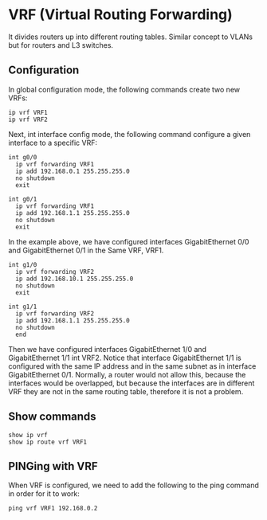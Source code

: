 # VRF (Virtual Routing Forwarding)

It divides routers up into different routing tables. Similar concept to VLANs but for routers and L3 switches. 

## Configuration
In global configuration mode, the following commands create two new VRFs:
```
ip vrf VRF1
ip vrf VRF2
```
Next, int interface config mode, the following command configure a given interface to a specific VRF:
```
int g0/0
  ip vrf forwarding VRF1
  ip add 192.168.0.1 255.255.255.0
  no shutdown
  exit

int g0/1
  ip vrf forwarding VRF1
  ip add 192.168.1.1 255.255.255.0
  no shutdown
  exit
```
In the example above, we have configured interfaces GigabitEthernet 0/0 and GigabitEthernet 0/1 in the Same VRF, VRF1.

```
int g1/0
  ip vrf forwarding VRF2
  ip add 192.168.10.1 255.255.255.0
  no shutdown
  exit

int g1/1
  ip vrf forwarding VRF2
  ip add 192.168.1.1 255.255.255.0
  no shutdown
  end
```
Then we have configured interfaces GigabitEthernet 1/0 and GigabitEthernet 1/1 int VRF2. Notice that interface GigabitEthernet 1/1 is configured with the same IP address and in the same subnet as in interface GigabitEthernet 0/1. Normally, a router would not allow this, because the interfaces would be overlapped, but because the interfaces are in different VRF they are not in the same routing table, therefore it is not a problem.


## Show commands
```
show ip vrf
show ip route vrf VRF1
```

## PINGing with VRF
When VRF is configured, we need to add the following to the ping command in order for it to work:
```
ping vrf VRF1 192.168.0.2
```